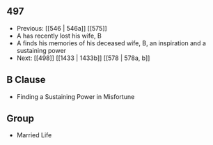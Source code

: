 ## 497
- Previous: [[546 | 546a]] [[575]] 
- A has recently lost his wife, B
- A finds his memories of his deceased wife, B, an inspiration and a sustaining power
- Next: [[498]] [[1433 | 1433b]] [[578 | 578a, b]] 

## B Clause
- Finding a Sustaining Power in Misfortune

## Group
- Married Life

